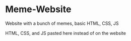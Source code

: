 # Meme-Website
Website with a bunch of memes, basic HTML, CSS, JS

HTML, CSS, and JS pasted here instead of on the website

